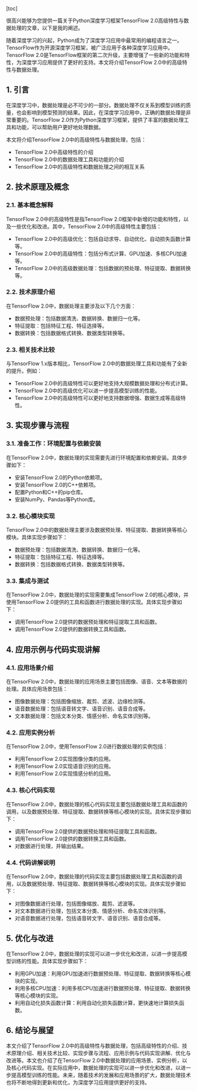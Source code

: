 
[toc]                    
                
                
很高兴能够为您提供一篇关于Python深度学习框架TensorFlow 2.0高级特性与数据处理的文章，以下是我的阐述。

随着深度学习的兴起，Python成为了深度学习应用中最常用的编程语言之一。TensorFlow作为开源深度学习框架，被广泛应用于各种深度学习应用中。TensorFlow 2.0是TensorFlow框架的第二次升级，主要增强了一些新的功能和特性，为深度学习应用提供了更好的支持。本文将介绍TensorFlow 2.0中的高级特性与数据处理。

## 1. 引言

在深度学习中，数据处理是必不可少的一部分。数据处理不仅关系到模型训练的质量，也会影响到模型预测的结果。因此，在深度学习应用中，正确的数据处理是非常重要的。TensorFlow 2.0作为Python深度学习框架，提供了丰富的数据处理工具和功能，可以帮助用户更好地处理数据。

本文将介绍TensorFlow 2.0中的高级特性与数据处理，包括：

- TensorFlow 2.0中高级特性的介绍
- TensorFlow 2.0中的数据处理工具和功能的介绍
- TensorFlow 2.0中的高级特性和数据处理之间的相互关系

## 2. 技术原理及概念

### 2.1. 基本概念解释

TensorFlow 2.0中的高级特性是指TensorFlow 2.0框架中新增的功能和特性，以及一些优化和改进。其中，TensorFlow 2.0中的高级特性主要包括：

- TensorFlow 2.0中的高级优化：包括自动求导、自动优化、自动损失函数计算等。
- TensorFlow 2.0中的高级特性：包括分布式计算、GPU加速、多核CPU加速等。
- TensorFlow 2.0中的高级数据处理：包括数据的预处理、特征提取、数据转换等。

### 2.2. 技术原理介绍

在TensorFlow 2.0中，数据处理主要涉及以下几个方面：

- 数据预处理：包括数据清洗、数据转换、数据归一化等。
- 特征提取：包括特征工程、特征选择等。
- 数据转换：包括数据格式转换、数据类型转换等。

### 2.3. 相关技术比较

与TensorFlow 1.x版本相比，TensorFlow 2.0中的数据处理工具和功能有了全新的提升。例如：

- TensorFlow 2.0中的高级特性可以更好地支持大规模数据处理和分布式计算。
- TensorFlow 2.0中的高级优化可以进一步提高模型训练的性能。
- TensorFlow 2.0中的高级特性可以更好地支持数据增强、数据生成等高级特性。

## 3. 实现步骤与流程

### 3.1. 准备工作：环境配置与依赖安装

在TensorFlow 2.0中，数据处理的实现需要先进行环境配置和依赖安装。具体步骤如下：

- 安装TensorFlow 2.0的Python依赖项。
- 安装TensorFlow 2.0的C++依赖项。
- 配置Python和C++的pip仓库。
- 安装NumPy、Pandas等Python库。

### 3.2. 核心模块实现

TensorFlow 2.0中的数据处理主要涉及数据预处理、特征提取、数据转换等核心模块。具体实现步骤如下：

- 数据预处理：包括数据清洗、数据转换、数据归一化等。
- 特征提取：包括特征工程、特征选择等。
- 数据转换：包括数据格式转换、数据类型转换等。

### 3.3. 集成与测试

在TensorFlow 2.0中，数据处理的实现需要集成TensorFlow 2.0的核心模块，并使用TensorFlow 2.0提供的工具和函数进行数据处理的实现。具体实现步骤如下：

- 调用TensorFlow 2.0提供的数据预处理和特征提取工具和函数。
- 调用TensorFlow 2.0提供的数据转换工具和函数。

## 4. 应用示例与代码实现讲解

### 4.1. 应用场景介绍

在TensorFlow 2.0中，数据处理的应用场景主要包括图像、语音、文本等数据的处理。具体应用场景包括：

- 图像数据处理：包括图像缩放、裁剪、滤波、边缘检测等。
- 语音数据处理：包括语音转文字、语音识别、语音合成等。
- 文本数据处理：包括文本分类、情感分析、命名实体识别等。

### 4.2. 应用实例分析

在TensorFlow 2.0中，使用TensorFlow 2.0进行数据处理的实例包括：

- 利用TensorFlow 2.0实现图像分类的应用。
- 利用TensorFlow 2.0实现语音识别的应用。
- 利用TensorFlow 2.0实现情感分析的应用。

### 4.3. 核心代码实现

在TensorFlow 2.0中，数据处理的核心代码实现主要包括数据处理工具和函数的调用，以及数据预处理、特征提取、数据转换等核心模块的实现。具体实现步骤如下：

- 调用TensorFlow 2.0提供的数据预处理和特征提取工具和函数。
- 调用TensorFlow 2.0提供的数据转换工具和函数。
- 对数据进行处理，并输出结果。

### 4.4. 代码讲解说明

在TensorFlow 2.0中，数据处理的代码实现主要包括数据处理工具和函数的调用，以及数据预处理、特征提取、数据转换等核心模块的实现。具体实现步骤如下：

- 对图像数据进行处理，包括图像缩放、裁剪、滤波等。
- 对文本数据进行处理，包括文本分类、情感分析、命名实体识别等。
- 对语音数据进行处理，包括语音转文字、语音识别、语音合成等。

## 5. 优化与改进

在TensorFlow 2.0中，数据处理的实现可以进一步优化和改进，以进一步提高模型训练的性能。具体实现步骤如下：

- 利用GPU加速：利用GPU加速进行数据预处理、特征提取、数据转换等核心模块的实现。
- 利用多核CPU加速：利用多核CPU加速进行数据预处理、特征提取、数据转换等核心模块的实现。
- 利用自动化损失函数计算：利用自动化损失函数计算，更快速地计算损失函数。

## 6. 结论与展望

本文介绍了TensorFlow 2.0中的高级特性与数据处理，包括高级特性的介绍、技术原理介绍、相关技术比较、实现步骤与流程、应用示例与代码实现讲解、优化与改进等。本文也介绍了在TensorFlow 2.0中数据处理的应用场景、实例分析，以及核心代码实现。在实际应用中，数据处理的实现可以进一步优化和改进，以进一步提高模型训练的性能。未来，随着技术的发展和应用场景的扩大，数据处理技术也将不断地得到更新和优化，为深度学习应用提供更好的支持。

